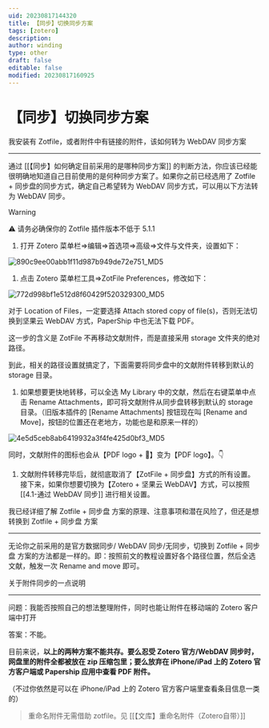 ```yaml
---
uid: 20230817144320
title: 【同步】切换同步方案
tags: [zotero]
description: 
author: winding
type: other
draft: false
editable: false
modified: 20230817160925
---
```


# 【同步】切换同步方案

我安装有 Zotfile，或者附件中有链接的附件，该如何转为 WebDAV 同步方案

---

通过 [[【同步】如何确定目前采用的是哪种同步方案]] 的判断方法，你应该已经能很明确地知道自己目前使用的是何种同步方案了。如果你之前已经选用了 Zotfile + 同步盘的同步方式，确定自己希望转为 WebDAV 同步方式，可以用以下方法转为 WebDAV 同步。

> [!warning]
> ⚠️ 请务必确保你的 Zotfile 插件版本不低于 5.1.1

1. 打开 Zotero 菜单栏=>编辑=>首选项=>高级=>文件与文件夹，设置如下：

![890c9ee00abb1f11d987b949de72e751_MD5](https://cdn.pkmer.cn/images/202308171548551.png!pkmer)

1. 点击 Zotero 菜单栏工具=>ZotFile Preferences，修改如下：

![772d998bf1e512d8f60429f520329300_MD5](https://cdn.pkmer.cn/images/202308171548552.jpg!pkmer)

对于 Location of Files，一定要选择 Attach stored copy of file(s)，否则无法切换到坚果云 WebDAV 方式，PaperShip 中也无法下载 PDF。

这一步的含义是 ZotFile 不再移动文献附件，而是直接采用 storage 文件夹的绝对路径。

到此，相关的路径设置就搞定了，下面需要将同步盘中的文献附件转移到默认的 storage 目录。

1. 如果想要更快地转移，可以全选 My Library 中的文献，然后在右键菜单中点击 Rename Attachments，即可将文献附件从同步盘转移到默认的 storage 目录。（旧版本插件的 \[Rename Attachments\] 按钮现在叫 \[Rename and Move\]，按钮的位置还在老地方，功能也是和原来一样的）

![4e5d5ceb8ab6419932a3f4fe425d0bf3_MD5](https://cdn.pkmer.cn/images/202308171548553.jpg!pkmer)

同时，文献附件的图标也会从【PDF logo + 🔗】变为【PDF logo】。👇

1. 文献附件转移完毕后，就彻底取消了【ZotFile + 同步盘】方式的所有设置。接下来，如果你想要切换为【Zotero + 坚果云 WebDAV】方式，可以按照 [[4.1-通过 WebDAV 同步]] 进行相关设置。

我已经详细了解 Zotfile + 同步盘 方案的原理、注意事项和潜在风险了，但还是想转换到 Zotfile + 同步盘 方案

---

无论你之前采用的是官方数据同步/ WebDAV 同步/无同步，切换到 Zotfile + 同步盘 方案的方法都是一样的。即：按照前文的教程设置好各个路径位置，然后全选文献，触发一次 Rename and move 即可。

关于附件同步的一点说明

---

问题：我能否按照自己的想法整理附件，同时也能让附件在移动端的 Zotero 客户端中打开

答案：不能。

目前来说，**以上的两种方案不能共存。要么忍受 Zotero 官方/WebDAV 同步时，网盘里的附件全都被放在 zip 压缩包里；要么放弃在 iPhone/iPad 上的 Zotero 官方客户端或 Papership 应用中查看 PDF 附件。**

（不过你依然是可以在 iPhone/iPad 上的 Zotero 官方客户端里查看条目信息一类的）

> 重命名附件无需借助 zotfile。见  [[【文库】重命名附件（Zotero自带）]]